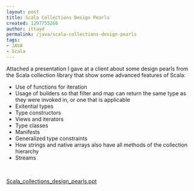 ```yaml
---
layout: post
title: Scala Collections Design Pearls
created: 1297755266
author: ittayd
permalink: /java/scala-collections-design-pearls
tags:
- JAVA
- Scala
---
```

<p>Attached a presentation I&nbsp;gave at a client about some design pearls from the Scala collection library that show some advanced features of Scala:</p>
<ul>
    <li>Use of functions for iteration</li>
    <li>Usage of builders so that filter and map can return the same type as they were invoked in, or one that is applicable</li>
    <li>Exitential types</li>
    <li>Type constructors</li>
    <li>Views and iterators</li>
    <li>Type classes</li>
    <li>Manifests</li>
    <li>Generalized type constraints</li>
    <li>How strings and native arrays also have all methods of the collection hierarchy</li>
    <li>Streams</li>
</ul>
<p>&nbsp;</p>
<p><a href="/files/Scala_collections_design_pearls.ppt">Scala_collections_design_pearls.ppt</a></p>
